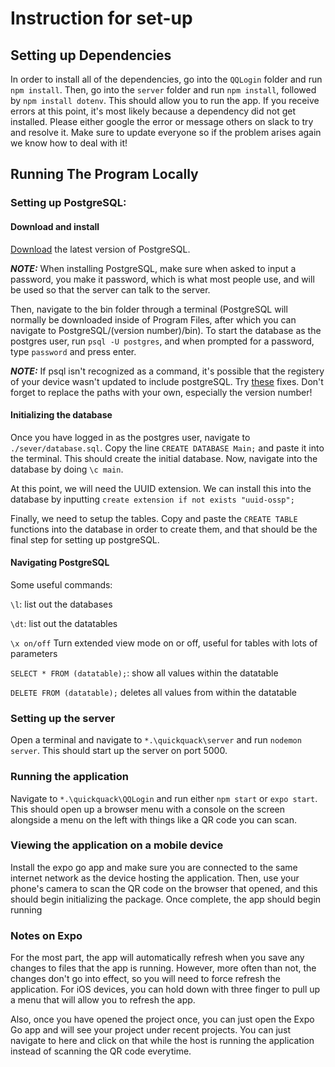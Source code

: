 # Instruction for set-up

## Setting up Dependencies

In order to install all of the dependencies, go into the `QQLogin` folder and run `npm install`. Then, go into the `server` folder and run `npm install`, followed by `npm install dotenv`. This should allow you to run the app. If you receive errors at this point, it's most likely because a dependency did not get installed. Please either google the error or message others on slack to try and resolve it. Make sure to update everyone so if the problem arises again we know how to deal with it!

## Running The Program Locally

### Setting up PostgreSQL:

#### Download and install
[Download](https://www.postgresql.org/) the latest version of PostgreSQL. 

***NOTE:*** 
When installing PostgreSQL, make sure when asked to input a password, you make it password, which is what most people use, and will be used so that the server can talk to the server.

Then, navigate to the bin folder through a terminal (PostgreSQL will normally be downloaded inside of Program Files, after which you can navigate to PostgreSQL/(version number)/bin). To start the database as the postgres user, run `psql -U postgres`, and when prompted for a password, type `password` and press enter.

***NOTE:*** 
If psql isn't recognized as a command, it's possible that the registery of your device wasn't updated to include postgreSQL. Try [these](https://stackoverflow.com/questions/30401460/postgres-psql-not-recognized-as-an-internal-or-external-command) fixes. Don't forget to replace the paths with your own, especially the version number!

#### Initializing the database

Once you have logged in as the postgres user, navigate to `./sever/database.sql`. Copy the line `CREATE DATABASE Main;` and paste it into the terminal. This should create the initial database. Now, navigate into the database by doing `\c main`.

At this point, we will need the UUID extension. We can install this into the database by inputting `create extension if not exists "uuid-ossp";`

Finally, we need to setup the tables. Copy and paste the `CREATE TABLE` functions into the database in order to create them, and that should be the final step for setting up postgreSQL.

#### Navigating PostgreSQL

Some useful commands:

`\l`: list out the databases

`\dt`: list out the datatables

`\x on/off` Turn extended view mode on or off, useful for tables with lots of parameters

`SELECT * FROM (datatable);`: show all values within the datatable

`DELETE FROM (datatable);` deletes all values from within the datatable

### Setting up the server

Open a terminal and navigate to `*.\quickquack\server` and run `nodemon server`. This should start up the server on port 5000.

### Running the application

Navigate to `*.\quickquack\QQLogin` and run either `npm start` or `expo start`. This should open up a browser menu with a console on the screen alongside a menu on the left with things like a QR code you can scan.

### Viewing the application on a mobile device

Install the expo go app and make sure you are connected to the same internet network as the device hosting the application. Then, use your phone's camera to scan the QR code on the browser that opened, and this should begin initializing the package. Once complete, the app should begin running

### Notes on Expo

For the most part, the app will automatically refresh when you save any changes to files that the app is running. However, more often than not, the changes don't go into effect, so you will need to force refresh the application. For iOS devices, you can hold down with three finger to pull up a menu that will allow you to refresh the app.

Also, once you have opened the project once, you can just open the Expo Go app and will see your project under recent projects. You can just navigate to here and click on that while the host is running the application instead of scanning the QR code everytime.
